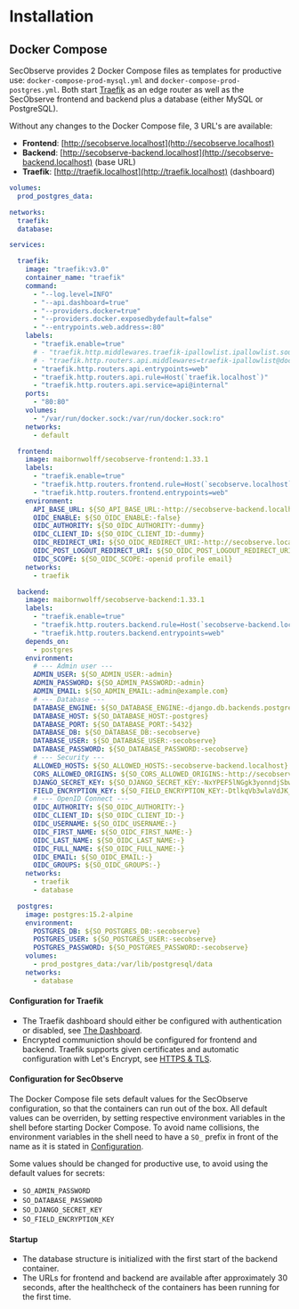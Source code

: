 # Installation

## Docker Compose

SecObserve provides 2 Docker Compose files as templates for productive use: `docker-compose-prod-mysql.yml` and `docker-compose-prod-postgres.yml`. Both start [Traefik](https://doc.traefik.io/traefik/v3.0/) as an edge router as well as the SecObserve frontend and backend plus a database (either MySQL or PostgreSQL).

Without any changes to the Docker Compose file, 3 URL's are available:

* **Frontend**: [http://secobserve.localhost](http://secobserve.localhost)
* **Backend**: [http://secobserve-backend.localhost](http://secobserve-backend.localhost) (base URL)
* **Traefik**: [http://traefik.localhost](http://traefik.localhost) (dashboard)


``` yaml title="docker-compose-prod-postgres.yml"
volumes:
  prod_postgres_data:

networks:
  traefik:
  database:

services:

  traefik:
    image: "traefik:v3.0"
    container_name: "traefik"
    command:
      - "--log.level=INFO"
      - "--api.dashboard=true"
      - "--providers.docker=true"
      - "--providers.docker.exposedbydefault=false"
      - "--entrypoints.web.address=:80"
    labels:
      - "traefik.enable=true"
      # - "traefik.http.middlewares.traefik-ipallowlist.ipallowlist.sourcerange=172.18.0.1/24"
      # - "traefik.http.routers.api.middlewares=traefik-ipallowlist@docker"
      - "traefik.http.routers.api.entrypoints=web"
      - "traefik.http.routers.api.rule=Host(`traefik.localhost`)"
      - "traefik.http.routers.api.service=api@internal"
    ports:
      - "80:80"
    volumes:
      - "/var/run/docker.sock:/var/run/docker.sock:ro"
    networks:
      - default

  frontend:
    image: maibornwolff/secobserve-frontend:1.33.1
    labels:
      - "traefik.enable=true"
      - "traefik.http.routers.frontend.rule=Host(`secobserve.localhost`)"
      - "traefik.http.routers.frontend.entrypoints=web"
    environment:
      API_BASE_URL: ${SO_API_BASE_URL:-http://secobserve-backend.localhost/api}
      OIDC_ENABLE: ${SO_OIDC_ENABLE:-false}
      OIDC_AUTHORITY: ${SO_OIDC_AUTHORITY:-dummy}
      OIDC_CLIENT_ID: ${SO_OIDC_CLIENT_ID:-dummy}
      OIDC_REDIRECT_URI: ${SO_OIDC_REDIRECT_URI:-http://secobserve.localhost}
      OIDC_POST_LOGOUT_REDIRECT_URI: ${SO_OIDC_POST_LOGOUT_REDIRECT_URI:-http://secobserve.localhost}
      OIDC_SCOPE: ${SO_OIDC_SCOPE:-openid profile email}
    networks:
      - traefik

  backend:
    image: maibornwolff/secobserve-backend:1.33.1
    labels:
      - "traefik.enable=true"
      - "traefik.http.routers.backend.rule=Host(`secobserve-backend.localhost`)"
      - "traefik.http.routers.backend.entrypoints=web"
    depends_on:
      - postgres
    environment:
      # --- Admin user ---
      ADMIN_USER: ${SO_ADMIN_USER:-admin}
      ADMIN_PASSWORD: ${SO_ADMIN_PASSWORD:-admin}
      ADMIN_EMAIL: ${SO_ADMIN_EMAIL:-admin@example.com}
      # --- Database ---
      DATABASE_ENGINE: ${SO_DATABASE_ENGINE:-django.db.backends.postgresql}
      DATABASE_HOST: ${SO_DATABASE_HOST:-postgres}
      DATABASE_PORT: ${SO_DATABASE_PORT:-5432}
      DATABASE_DB: ${SO_DATABASE_DB:-secobserve}
      DATABASE_USER: ${SO_DATABASE_USER:-secobserve}
      DATABASE_PASSWORD: ${SO_DATABASE_PASSWORD:-secobserve}
      # --- Security ---
      ALLOWED_HOSTS: ${SO_ALLOWED_HOSTS:-secobserve-backend.localhost}
      CORS_ALLOWED_ORIGINS: ${SO_CORS_ALLOWED_ORIGINS:-http://secobserve.localhost}
      DJANGO_SECRET_KEY: ${SO_DJANGO_SECRET_KEY:-NxYPEF5lNGgk3yonndjSbwP77uNJxOvfKTjF5aVBqsHktNlf1wfJHHvJ8iifk32r}
      FIELD_ENCRYPTION_KEY: ${SO_FIELD_ENCRYPTION_KEY:-DtlkqVb3wlaVdJK_BU-3mB4wwuuf8xx8YNInajiJ7GU=}
      # --- OpenID Connect ---
      OIDC_AUTHORITY: ${SO_OIDC_AUTHORITY:-}
      OIDC_CLIENT_ID: ${SO_OIDC_CLIENT_ID:-}
      OIDC_USERNAME: ${SO_OIDC_USERNAME:-}
      OIDC_FIRST_NAME: ${SO_OIDC_FIRST_NAME:-}
      OIDC_LAST_NAME: ${SO_OIDC_LAST_NAME:-}
      OIDC_FULL_NAME: ${SO_OIDC_FULL_NAME:-}
      OIDC_EMAIL: ${SO_OIDC_EMAIL:-}
      OIDC_GROUPS: ${SO_OIDC_GROUPS:-}
    networks:
      - traefik
      - database

  postgres:
    image: postgres:15.2-alpine
    environment:
      POSTGRES_DB: ${SO_POSTGRES_DB:-secobserve}
      POSTGRES_USER: ${SO_POSTGRES_USER:-secobserve}
      POSTGRES_PASSWORD: ${SO_POSTGRES_PASSWORD:-secobserve}
    volumes:
      - prod_postgres_data:/var/lib/postgresql/data
    networks:
      - database
```

#### Configuration for Traefik

* The Traefik dashboard should either be configured with authentication or disabled, see [The Dashboard](https://doc.traefik.io/traefik/v3.0/operations/dashboard/).
* Encrypted communiction should be configured for frontend and backend. Traefik supports given certificates and automatic configuration with Let's Encrypt, see [HTTPS & TLS](https://doc.traefik.io/traefik/v3.0/https/overview/).

#### Configuration for SecObserve

The Docker Compose file sets default values for the SecObserve configuration, so that the containers can run out of the box. All default values can be overriden, by setting respective environment variables in the shell before starting Docker Compose. To avoid name collisions, the environment variables in the shell need to have a `SO_` prefix in front of the name as it is stated in [Configuration](configuration.md).

Some values should be changed for productive use, to avoid using the default values for secrets:

* `SO_ADMIN_PASSWORD`
* `SO_DATABASE_PASSWORD`
* `SO_DJANGO_SECRET_KEY`
* `SO_FIELD_ENCRYPTION_KEY`

#### Startup

* The database structure is initialized with the first start of the backend container.
* The URLs for frontend and backend are available after approximately 30 seconds, after the healthcheck of the containers has been running for the first time.
